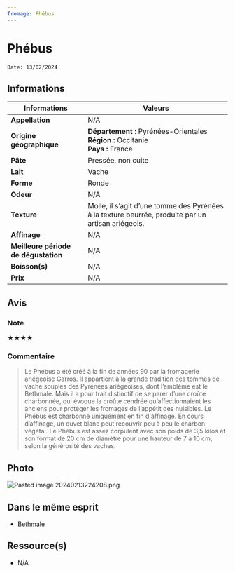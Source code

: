 ```yaml
---
fromage: Phébus
---
```

# Phébus
```
Date: 13/02/2024
```
## Informations

| Informations | Valeurs |
| ---- | ---- |
| **Appellation** | N/A |
| **Origine géographique** | **Département :** Pyrénées-Orientales<br>**Région :** Occitanie<br>**Pays :** France   |
| **Pâte** | Pressée, non cuite |
| **Lait** | Vache |
| **Forme** | Ronde |
| **Odeur** | N/A |
| **Texture** | Molle, il s’agit d’une tomme des Pyrénées à la texture beurrée, produite par un artisan ariégeois. |
| **Affinage** | N/A |
| **Meilleure période de dégustation** | N/A |
| **Boisson(s)** | N/A |
| **Prix** | N/A |

## Avis
### Note
★★★★
### Commentaire
> Le Phébus a été créé à la fin de années 90 par la fromagerie ariégeoise Garros. Il appartient à la grande tradition des tommes de vache souples des Pyrénées ariégeoises, dont l’emblème est le Bethmale. Mais il a pour trait distinctif de se parer d’une croûte charbonnée, qui évoque la croûte cendrée qu’affectionnaient les anciens pour protéger les fromages de l’appétit des nuisibles. Le Phébus est charbonné uniquement en fin d'affinage. En cours d’affinage, un duvet blanc peut recouvrir peu à peu le charbon végétal. Le Phébus est assez corpulent avec son poids de 3,5 kilos et son format de 20 cm de diamètre pour une hauteur de 7 à 10 cm, selon la générosité des vaches.

## Photo
![Pasted image 20240213224208.png](./M%C3%A9dias/Pasted%20image%2020240213224208.png)

## Dans le même esprit
* [Bethmale](./Bethmale.md)

## Ressource(s)
* N/A